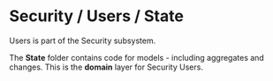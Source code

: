 # Security / Users / State

Users is part of the Security subsystem.
  
The **State** folder contains code for models - including aggregates and changes. This is the **domain** layer for Security Users.
